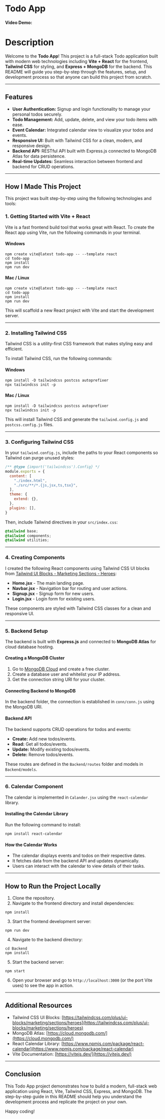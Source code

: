 # Todo App

#### Video Demo:  <URL HERE>


# Description

Welcome to the **Todo App**! This project is a full-stack Todo application built with modern web technologies including **Vite + React** for the frontend, **Tailwind CSS** for styling, and **Express + MongoDB** for the backend. This README will guide you step-by-step through the features, setup, and development process so that anyone can build this project from scratch.

---

## Features

- **User Authentication:** Signup and login functionality to manage your personal todos securely.
- **Todo Management:** Add, update, delete, and view your todo items with ease.
- **Event Calendar:** Integrated calendar view to visualize your todos and events.
- **Responsive UI:** Built with Tailwind CSS for a clean, modern, and responsive design.
- **Backend API:** RESTful API built with Express.js connected to MongoDB Atlas for data persistence.
- **Real-time Updates:** Seamless interaction between frontend and backend for CRUD operations.

---

## How I Made This Project

This project was built step-by-step using the following technologies and tools:

### 1. Getting Started with Vite + React

Vite is a fast frontend build tool that works great with React. To create the React app using Vite, run the following commands in your terminal.

#### Windows

```copy
npm create vite@latest todo-app -- --template react
cd todo-app
npm install
npm run dev
```

#### Mac / Linux

```copy
npm create vite@latest todo-app -- --template react
cd todo-app
npm install
npm run dev
```

This will scaffold a new React project with Vite and start the development server.

---

### 2. Installing Tailwind CSS

Tailwind CSS is a utility-first CSS framework that makes styling easy and efficient.

To install Tailwind CSS, run the following commands:

#### Windows

```copy
npm install -D tailwindcss postcss autoprefixer
npx tailwindcss init -p
```

#### Mac / Linux

```copy
npm install -D tailwindcss postcss autoprefixer
npx tailwindcss init -p
```

This will install Tailwind CSS and generate the `tailwind.config.js` and `postcss.config.js` files.

---

### 3. Configuring Tailwind CSS

In your `tailwind.config.js`, include the paths to your React components so Tailwind can purge unused styles:

```js
/** @type {import('tailwindcss').Config} */
module.exports = {
  content: [
    "./index.html",
    "./src/**/*.{js,jsx,ts,tsx}",
  ],
  theme: {
    extend: {},
  },
  plugins: [],
}
```

Then, include Tailwind directives in your `src/index.css`:

```css
@tailwind base;
@tailwind components;
@tailwind utilities;
```

---

### 4. Creating Components

I created the following React components using Tailwind CSS UI blocks from [Tailwind UI Blocks - Marketing Sections - Heroes](https://tailwindcss.com/plus/ui-blocks/marketing/sections/heroes):

- **Home.jsx** - The main landing page.
- **Navbar.jsx** - Navigation bar for routing and user actions.
- **Signup.jsx** - Signup form for new users.
- **Login.jsx** - Login form for existing users.

These components are styled with Tailwind CSS classes for a clean and responsive UI.

---

### 5. Backend Setup

The backend is built with **Express.js** and connected to **MongoDB Atlas** for cloud database hosting.

#### Creating a MongoDB Cluster

1. Go to [MongoDB Cloud](https://cloud.mongodb.com/) and create a free cluster.
2. Create a database user and whitelist your IP address.
3. Get the connection string URI for your cluster.

#### Connecting Backend to MongoDB

In the backend folder, the connection is established in `conn/conn.js` using the MongoDB URI.

#### Backend API

The backend supports CRUD operations for todos and events:

- **Create:** Add new todos/events.
- **Read:** Get all todos/events.
- **Update:** Modify existing todos/events.
- **Delete:** Remove todos/events.

These routes are defined in the `Backend/routes` folder and models in `Backend/models`.

---

### 6. Calendar Component

The calendar is implemented in `Calander.jsx` using the `react-calendar` library.

#### Installing the Calendar Library

Run the following command to install:

```copy
npm install react-calendar
```

#### How the Calendar Works

- The calendar displays events and todos on their respective dates.
- It fetches data from the backend API and updates dynamically.
- Users can interact with the calendar to view details of their tasks.

---

## How to Run the Project Locally

1. Clone the repository.
2. Navigate to the frontend directory and install dependencies:

```copy
npm install
```

3. Start the frontend development server:

```copy
npm run dev
```

4. Navigate to the backend directory:

```copy
cd Backend
npm install
```

5. Start the backend server:

```copy
npm start
```

6. Open your browser and go to `http://localhost:3000` (or the port Vite uses) to see the app in action.

---

## Additional Resources

- Tailwind CSS UI Blocks: [https://tailwindcss.com/plus/ui-blocks/marketing/sections/heroes](https://tailwindcss.com/plus/ui-blocks/marketing/sections/heroes)
- MongoDB Atlas: [https://cloud.mongodb.com/](https://cloud.mongodb.com/)
- React Calendar Library: [https://www.npmjs.com/package/react-calendar](https://www.npmjs.com/package/react-calendar)
- Vite Documentation: [https://vitejs.dev/](https://vitejs.dev/)

---

## Conclusion

This Todo App project demonstrates how to build a modern, full-stack web application using React, Vite, Tailwind CSS, Express, and MongoDB. The step-by-step guide in this README should help you understand the development process and replicate the project on your own.

Happy coding!
